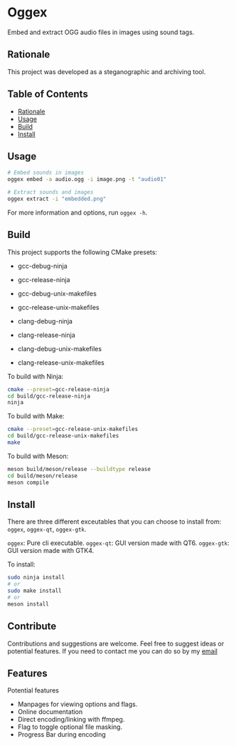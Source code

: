 # Oggex

Embed and extract OGG audio files in images using sound tags.

## Rationale

This project was developed as a steganographic and archiving tool.

## Table of Contents

- [Rationale](#rationale)
- [Usage](#usage)
- [Build](#build)
- [Install](#install)

## Usage

``` bash
# Embed sounds in images
oggex embed -a audio.ogg -i image.png -t "audio01"

# Extract sounds and images
oggex extract -i "embedded.png"
```

For more information and options, run `oggex -h`.

## Build

This project supports the following CMake presets:

- gcc-debug-ninja
- gcc-release-ninja
- gcc-debug-unix-makefiles
- gcc-release-unix-makefiles

- clang-debug-ninja
- clang-release-ninja
- clang-debug-unix-makefiles
- clang-release-unix-makefiles


To build with Ninja:

``` bash
cmake --preset=gcc-release-ninja
cd build/gcc-release-ninja
ninja
```

To build with Make:

``` bash
cmake --preset=gcc-release-unix-makefiles
cd build/gcc-release-unix-makefiles
make
```

To build with Meson:
``` bash
meson build/meson/release --buildtype release
cd build/meson/release
meson compile
```

## Install
There are three different exceutables that you can choose to install from: `oggex`, `oggex-qt`, `oggex-gtk`.

`oggex`: Pure cli executable.
`oggex-qt`: GUI version made with QT6.
`oggex-gtk`: GUI version made with GTK4.

To install:

``` bash
sudo ninja install
# or
sudo make install
# or
meson install
```

## Contribute

Contributions and suggestions are welcome. Feel free to suggest ideas or potential features.
If you need to contact me you can do so by my [email](josephm.diza@gmail.com)

## Features

Potential features

- Manpages for viewing options and flags.
- Online documentation
- Direct encoding/linking with ffmpeg.
- Flag to toggle optional file masking.
- Progress Bar during encoding
